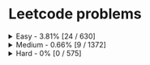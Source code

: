 # Leetcode problems
<details>
	<summary>Easy - 3.81% [24 / 630]</summary>

1. [1. Two Sum](https://leetcode.com/problems/two-sum) ([Go](two-sum/main.go))
2. [13. Roman to Integer](https://leetcode.com/problems/roman-to-integer) ([Go](roman-to-integer/main.go))
3. [14. Longest Common Prefix](https://leetcode.com/problems/longest-common-prefix) ([Go](longest-common-prefix/main.go))
4. [21. Merge Two Sorted Lists](https://leetcode.com/problems/merge-two-sorted-lists) ([Go](merge-two-sorted-lists/main.go))
5. [27. Remove Element](https://leetcode.com/problems/remove-element) ([Go](remove-element/main.go))
6. [35. Search Insert Position](https://leetcode.com/problems/search-insert-position) ([Go](search-insert-position/main.go))
7. [88. Merge Sorted Array](https://leetcode.com/problems/merge-sorted-array) ([Go](merge-sorted-array/main.go))
8. [125. Valid Palindrome](https://leetcode.com/problems/valid-palindrome) ([Go](valid-palindrome/main.go))
9. [141. Linked List Cycle](https://leetcode.com/problems/linked-list-cycle) ([Go](linked-list-cycle/main.go))
10. [205. Isomorphic Strings](https://leetcode.com/problems/isomorphic-strings) ([Go](isomorphic-strings/main.go))
11. [219. Contains Duplicate II](https://leetcode.com/problems/contains-duplicate-ii) ([Go](contains-duplicate-ii/main.go))
12. [278. First Bad Version](https://leetcode.com/problems/first-bad-version) ([Go](first-bad-version/main.go))
13. [283. Move Zeroes](https://leetcode.com/problems/move-zeroes) ([Go](move-zeroes/main.go))
14. [344. Reverse String](https://leetcode.com/problems/reverse-string) ([Go](reverse-string/main.go))
15. [557. Reverse Words in a String III](https://leetcode.com/problems/reverse-words-in-a-string-iii) ([Go](reverse-words-in-a-string-iii/main.go))
16. [643. Maximum Average Subarray I](https://leetcode.com/problems/maximum-average-subarray-i) ([Go](maximum-average-subarray-i/main.go))
17. [724. Find Pivot Index](https://leetcode.com/problems/find-pivot-index) ([Go](find-pivot-index/main.go))
18. [733. Flood Fill](https://leetcode.com/problems/flood-fill) ([Go](flood-fill/main.go))
19. [792. Binary Search](https://leetcode.com/problems/binary-search) ([Go](binary-search/main.go))
20. [908. Middle of the Linked List](https://leetcode.com/problems/middle-of-the-linked-list) ([Go](middle-of-the-linked-list/main.go))
21. [1019. Squares of a Sorted Array](https://leetcode.com/problems/squares-of-a-sorted-array) ([Go](squares-of-a-sorted-array/main.go))
22. [2102. Find the Middle Index in Array](https://leetcode.com/problems/find-the-middle-index-in-array) ([Go](find-the-middle-index-in-array/main.go))
23. [2707. Merge Two 2D Arrays by Summing Values](https://leetcode.com/problems/merge-two-2d-arrays-by-summing-values) ([Go](merge-two-2d-arrays-by-summing-values/main.go))
24. [2714. Left and Right Sum Differences](https://leetcode.com/problems/left-and-right-sum-differences) ([Go](max-k-elements/main.go))
</details>
<details>
	<summary>Medium - 0.66% [9 / 1372]</summary>

1. [3. Longest Substring Without Repeating Characters](https://leetcode.com/problems/longest-substring-without-repeating-characters) ([Go](longest-substring-without-repeating-characters/main.go))
2. [19. Remove Nth Node From End of List](https://leetcode.com/problems/remove-nth-node-from-end-of-list) ([Go](remove-nth-node-from-end-of-list/main.go))
3. [61. Rotate List](https://leetcode.com/problems/rotate-list) ([Go](rotate-list/main.go))
4. [86. Partition List](https://leetcode.com/problems/partition-list) ([Go](partition-list/main.go))
5. [142. Linked List Cycle II](https://leetcode.com/problems/linked-list-cycle-ii) ([Go](linked-list-cycle-ii/main.go))
6. [167. Two Sum II - Input Array Is Sorted](https://leetcode.com/problems/two-sum-ii-input-array-is-sorted) ([Go](two-sum-ii-input-array-is-sorted/main.go))
7. [189. Rotate Array](https://leetcode.com/problems/rotate-array) ([Go](rotate-array/main.go))
8. [347. Top K Frequent Elements](https://leetcode.com/problems/top-k-frequent-elements) ([Go](top-k-frequent-elements/main.go))
9. [962. Flip String to Monotone Increasing](https://leetcode.com/problems/flip-string-to-monotone-increasing) ([Go](flip-string-to-monotone-increasing/main.go))
</details>
<details>
	<summary>Hard - 0% [0 / 575]</summary>

</details>